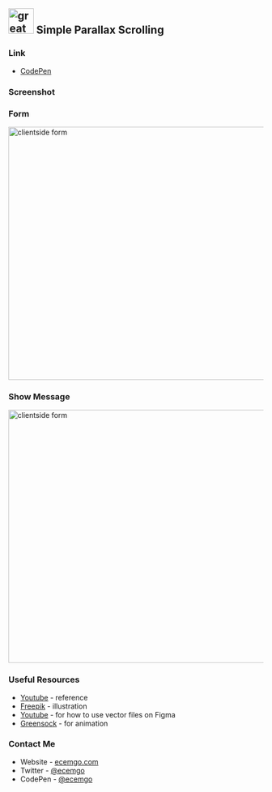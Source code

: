 ## <img src="https://user-images.githubusercontent.com/13468728/233831804-0f5c7ee5-d654-4c13-9c77-a5bd6dc4fe74.jpg" title="great tricks" alt="great tricks" width="50" height="50"/> Simple Parallax Scrolling

### Link

- [CodePen](https://codepen.io/ecemgo/pen/vYVWKXG)

### Screenshot

<div align="left">
<h3 align="left">Form</h3>
<img src="https://github.com/ecemgo/mini-samples-great-tricks/assets/13468728/37a3c2e0-e72d-4e86-bcf2-5119d7211594" title="clientside form" alt="clientside form" width="800" height="500"/>
<h3 align="left">Show Message</h3>
<img src="https://github.com/ecemgo/mini-samples-great-tricks/assets/13468728/994a2d27-d6f8-459e-9890-f2e1f1559155" title="clientside form" alt="clientside form" width="800" height="500"/>
</div>

### Useful Resources

- [Youtube](https://www.youtube.com/watch?v=sLX82OTCZRM&ab_channel=OnlineTutorials) - reference
- [Freepik](https://www.freepik.com/free-vector/flat-adventure-background-with-mountains_16534142.htm) - illustration
- [Youtube](https://www.youtube.com/watch?v=YJHvhCuf2gc&ab_channel=ExpertAzi) - for how to use vector files on Figma
- [Greensock](https://greensock.com/docs/v3/Installation?checked=core,scrollTrigger) - for animation

### Contact Me

- Website - [ecemgo.com](https://www.ecemgo.com/)
- Twitter - [@ecemgo](https://twitter.com/ecemgo)
- CodePen - [@ecemgo](https://codepen.io/ecemgo)
